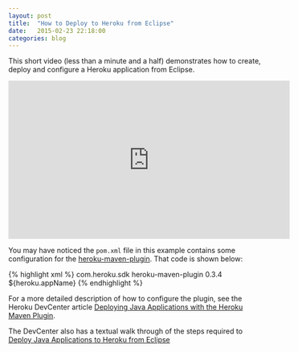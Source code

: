 ```yaml
---
layout: post
title:  "How to Deploy to Heroku from Eclipse"
date:   2015-02-23 22:18:00
categories: blog
---
```


This short video (less than a minute and a half) demonstrates how to create,
deploy and configure a Heroku application from Eclipse.

<iframe width="560" height="315" src="https://www.youtube.com/embed/NcCeUp4rygU?vq=hd720" frameborder="0" allowfullscreen></iframe>

You may have noticed the `pom.xml` file in this example contains some configuration
for the [heroku-maven-plugin](https://github.com/heroku/heroku-maven-plugin).
That code is shown below:

{% highlight xml %}
<plugin>
  <groupId>com.heroku.sdk</groupId>
  <artifactId>heroku-maven-plugin</artifactId>
  <version>0.3.4</version>
  <configuration>
    <appName>${heroku.appName}</appName>
  </configuration>
</plugin>
{% endhighlight %}

For a more detailed description of how to configure the plugin, see the
Heroku DevCenter article [Deploying Java Applications with the Heroku Maven Plugin](https://devcenter.heroku.com/articles/deploying-java-applications-with-the-heroku-maven-plugin).

The DevCenter also has a textual walk through of the steps required to
[Deploy Java Applications to Heroku from Eclipse](https://devcenter.heroku.com/articles/deploying-java-applications-to-heroku-from-eclipse-or-intellij-idea)
